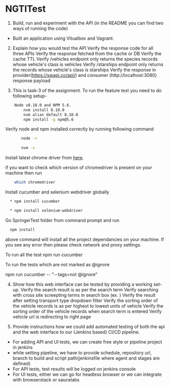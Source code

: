 # NGTITest
1. Build, run and experiment with the API (in the README you can find two ways of running the code)
- Built an application using Vitualbox and Vagrant.

2. Explain how you would test the API
Verify the response code for all three APIs
Verify the response fetched from the cache or DB
Verify the cache TTL
Verify /vehicles endpoint only returns the species records whose vehicle's class is vehicles
Verify /starships endpoint only returns the records whose vehicle's class is starships
Verify the response in provider(https://swapi.co/api/) and consumer (http://localhost:3080) response payload

3. This is task-3 of the assignment. To run the feature test you need to do following setup-
```bash
    Node v8.10.0 and NPM 5.6.
        nvm install 8.10.0
        nvm alias default 8.10.0
        npm install -g npm@5.6
```
Verify node and npm installed correctly by running following command
 ```bash       
        node -v
        
        nvm -v
 ```
Install latest chrome driver from [here](https://chromedriver.storage.googleapis.com/index.html).


if you want to check which version of chromedriver is present on your machine then run 
```bash
    which chromedriver
```    
Install cucumber and selenium webdriver globally
```bash
  * npm install cucumber

  * npm install selenium-webdriver
```
Go SpringerTest folder from command prompt and run
```bash
  npm install
```
above command will install all the project dependancies on your machine. If you see any error then please check network and proxy settings.

To run all the test
        npm run cucumber

To run the tests which are not marked as @ignore
        
  npm run cucumber -- "--tags=not @ignore"
  
4. Show how this web interface can be tested by providing a working set-up.
Verify the search result is as per the search term
Verify searching with cross site screepting terms in search box (ex. <script>alert "error"</script>)
Verify the result after setting transport type dropdown filter
Verify the sorting order of the vehicle records is as per highest to lowest units of vehicle
Verify the sorting order of the vehicle records when search term is entered
Verify vehicle url is redirecting to right page

5. Provide instructions how we could add automated testing of both the api and the web interface to our (Jenkins based) CI/CD pipeline.
- For adding API and UI tests, we can create free style or pipeline project in jenkins
- while setting pipeline, we have to provide schedule, repository url, branch to build and script path(jenkinsfile where agent and stages are defined)
- For API tests, test results will be logged on jenkins console
- For UI tests, either we can go for headless browser or we can integrate with browserstack or saucelabs
